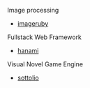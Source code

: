Image processing
* [imageruby](https://github.com/tario/imageruby)

Fullstack Web Framework
* [hanami](https://github.com/hanami/hanami)

Visual Novel Game Engine
* [sottolio](https://github.com/RoxasShadow/Sottaceto)
